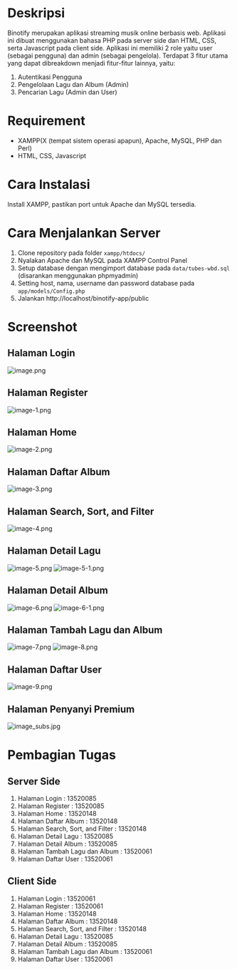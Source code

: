 # Deskripsi

Binotify merupakan aplikasi streaming musik online berbasis web. Aplikasi ini dibuat menggunakan bahasa PHP pada server side dan HTML, CSS, serta Javascript pada client side. Aplikasi ini memiliki 2 role yaitu user (sebagai pengguna) dan admin (sebagai pengelola). Terdapat 3 fitur utama yang dapat dibreakdown menjadi fitur-fitur lainnya, yaitu:

1. Autentikasi Pengguna
2. Pengelolaan Lagu dan Album (Admin)
3. Pencarian Lagu (Admin dan User)

# Requirement

- XAMPP(X (tempat sistem operasi apapun), Apache, MySQL, PHP dan Perl)
- HTML, CSS, Javascript

# Cara Instalasi

Install XAMPP, pastikan port untuk Apache dan MySQL tersedia.

# Cara Menjalankan Server

1. Clone repository pada folder `xampp/htdocs/`
2. Nyalakan Apache dan MySQL pada XAMPP Control Panel
3. Setup database dengan mengimport database pada `data/tubes-wbd.sql` (disarankan menggunakan phpmyadmin)
4. Setting host, nama, username dan password database pada `app/models/Config.php`
5. Jalankan http://localhost/binotify-app/public

# Screenshot

## Halaman Login

![image.png](./screenshot/image.png)

## Halaman Register

![image-1.png](./screenshot/image-1.png)

## Halaman Home

![image-2.png](./screenshot/image-2.png)

## Halaman Daftar Album

![image-3.png](./screenshot/image-3.png)

## Halaman Search, Sort, and Filter

![image-4.png](./screenshot/image-4.png)

## Halaman Detail Lagu

![image-5.png](./screenshot/image-5.png)
![image-5-1.png](./screenshot/image-5-1.png)

## Halaman Detail Album

![image-6.png](./screenshot/image-6.png)
![image-6-1.png](./screenshot/image-6-1.png)

## Halaman Tambah Lagu dan Album

![image-7.png](./screenshot/image-7.png)
![image-8.png](./screenshot/image-8.png)

## Halaman Daftar User

![image-9.png](./screenshot/image-9.png)

## Halaman Penyanyi Premium

![image_subs.jpg](./screenshot/image_subs.jpg)

# Pembagian Tugas

## Server Side

1. Halaman Login : 13520085
2. Halaman Register : 13520085
3. Halaman Home : 13520148
4. Halaman Daftar Album : 13520148
5. Halaman Search, Sort, and Filter : 13520148
6. Halaman Detail Lagu : 13520085
7. Halaman Detail Album : 13520085
8. Halaman Tambah Lagu dan Album : 13520061
9. Halaman Daftar User : 13520061

## Client Side

1. Halaman Login : 13520061
2. Halaman Register : 13520061
3. Halaman Home : 13520148
4. Halaman Daftar Album : 13520148
5. Halaman Search, Sort, and Filter : 13520148
6. Halaman Detail Lagu : 13520085
7. Halaman Detail Album : 13520085
8. Halaman Tambah Lagu dan Album : 13520061
9. Halaman Daftar User : 13520061
